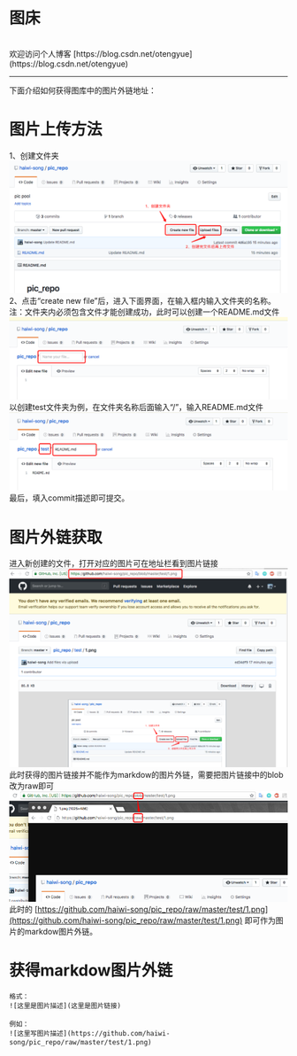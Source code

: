 <h1>图床</h1><br />
欢迎访问个人博客 [https://blog.csdn.net/otengyue](https://blog.csdn.net/otengyue)

------------------------------------
下面介绍如何获得图库中的图片外链地址：
# 图片上传方法
1、创建文件夹
![1.png](https://github.com/haiwi-song/pic_repo/raw/master/test/1.png)
2、点击“create new file”后，进入下面界面，在输入框内输入文件夹的名称。注：文件夹内必须包含文件才能创建成功，此时可以创建一个README.md文件
![2.png](https://github.com/haiwi-song/pic_repo/raw/master/test/2.png)
以创建test文件夹为例，在文件夹名称后面输入“/”，输入README.md文件
![3.png](https://github.com/haiwi-song/pic_repo/raw/master/test/3.png)
最后，填入commit描述即可提交。


# 图片外链获取
进入新创建的文件，打开对应的图片可在地址栏看到图片链接
![4.png](https://github.com/haiwi-song/pic_repo/raw/master/test/4.png)
此时获得的图片链接并不能作为markdow的图片外链，需要把图片链接中的blob改为raw即可
![5.png](https://github.com/haiwi-song/pic_repo/raw/master/test/5.png)
此时的 [https://github.com/haiwi-song/pic_repo/raw/master/test/1.png](https://github.com/haiwi-song/pic_repo/raw/master/test/1.png) 即可作为图片的markdow图片外链。

# 获得markdow图片外链
```
格式：
![这里是图片描述](这里是图片链接)

例如：
![这里写图片描述](https://github.com/haiwi-song/pic_repo/raw/master/test/1.png)
```

